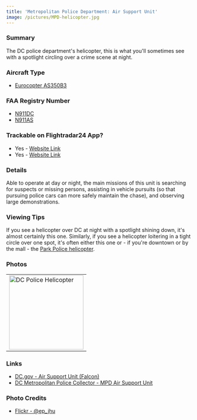 ```yaml
---
title: 'Metropolitan Police Department: Air Support Unit'
image: /pictures/MPD-helicopter.jpg
---
```


### Summary

The DC police department's helicopter, this is what you'll sometimes see with a spotlight circling over a crime scene at night.

### Aircraft Type
* [Eurocopter AS350B3](https://en.wikipedia.org/wiki/Eurocopter_AS350_%C3%89cureuil)

### FAA Registry Number
* [N911DC](https://registry.faa.gov/aircraftinquiry/NNum_Results.aspx?NNumbertxt=N911DC)
* [N911AS](https://registry.faa.gov/aircraftinquiry/NNum_Results.aspx?NNumbertxt=N911AS)

### Trackable on Flightradar24 App?
* Yes - [Website Link](https://www.flightradar24.com/data/aircraft/N911DC)
* Yes - [Website Link](https://www.flightradar24.com/data/aircraft/N911AS)


### Details

Able to operate at day or night, the main missions of this unit is searching for suspects or missing persons, assisting in vehicle pursuits (so that pursuing police cars can more safely maintain the chase), and observing large demonstrations.

### Viewing Tips 

If you see a helicopter over DC at night with a spotlight shining down, it's almost certainly this one.  Similarly, if you see a helicopter loitering in a tight circle over one spot, it's often either this one or - if you're downtown or by the mall - the [Park Police helicopter](https://helicoptersofdc.com/helicopters/us-park-police-aviation-unit/).

### Photos 

<table style="width:100%">
  <tr>
        <td><img src="https://helicoptersofdc.com/pictures/MPD-helicopter.jpg" alt="DC Police Helicopter" width="200"></td>
    </tr>
  </table>
  

### Links
* [DC.gov - Air Support Unit (Falcon)](https://mpdc.dc.gov/page/air-support-unit-falcon)
* [DC Metropolitan Police Collector - MPD Air Support Unit](http://www.dcmetropolicecollector.com/MPD-Air-Support-Unit.html)

### Photo Credits
* [Flickr - @ep_jhu](https://www.flickr.com/photos/ep_jhu/35266792364/in/photostream)
